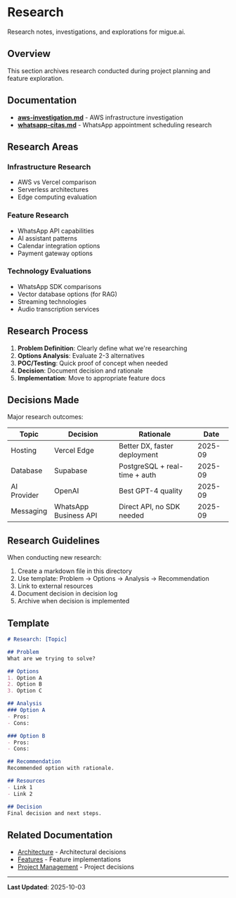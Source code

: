 # Research

Research notes, investigations, and explorations for migue.ai.

## Overview

This section archives research conducted during project planning and feature exploration.

## Documentation

- **[aws-investigation.md](./aws-investigation.md)** - AWS infrastructure investigation
- **[whatsapp-citas.md](./whatsapp-citas.md)** - WhatsApp appointment scheduling research

## Research Areas

### Infrastructure Research
- AWS vs Vercel comparison
- Serverless architectures
- Edge computing evaluation

### Feature Research
- WhatsApp API capabilities
- AI assistant patterns
- Calendar integration options
- Payment gateway options

### Technology Evaluations
- WhatsApp SDK comparisons
- Vector database options (for RAG)
- Streaming technologies
- Audio transcription services

## Research Process

1. **Problem Definition**: Clearly define what we're researching
2. **Options Analysis**: Evaluate 2-3 alternatives
3. **POC/Testing**: Quick proof of concept when needed
4. **Decision**: Document decision and rationale
5. **Implementation**: Move to appropriate feature docs

## Decisions Made

Major research outcomes:

| Topic | Decision | Rationale | Date |
|-------|----------|-----------|------|
| Hosting | Vercel Edge | Better DX, faster deployment | 2025-09 |
| Database | Supabase | PostgreSQL + real-time + auth | 2025-09 |
| AI Provider | OpenAI | Best GPT-4 quality | 2025-09 |
| Messaging | WhatsApp Business API | Direct API, no SDK needed | 2025-09 |

## Research Guidelines

When conducting new research:
1. Create a markdown file in this directory
2. Use template: Problem → Options → Analysis → Recommendation
3. Link to external resources
4. Document decision in decision log
5. Archive when decision is implemented

## Template

```markdown
# Research: [Topic]

## Problem
What are we trying to solve?

## Options
1. Option A
2. Option B
3. Option C

## Analysis
### Option A
- Pros:
- Cons:

### Option B
- Pros:
- Cons:

## Recommendation
Recommended option with rationale.

## Resources
- Link 1
- Link 2

## Decision
Final decision and next steps.
```

## Related Documentation

- [Architecture](../02-architecture/README.md) - Architectural decisions
- [Features](../04-features/README.md) - Feature implementations
- [Project Management](../08-project-management/README.md) - Project decisions

---

**Last Updated**: 2025-10-03
